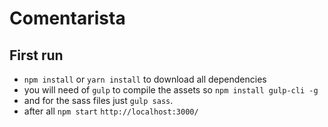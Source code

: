 # Comentarista


## First run

* `npm install` or `yarn install` to download all dependencies
* you will need of `gulp` to compile the assets so `npm install gulp-cli -g`
* and for the sass files just `gulp sass`.
* after all `npm start` `http://localhost:3000/`
